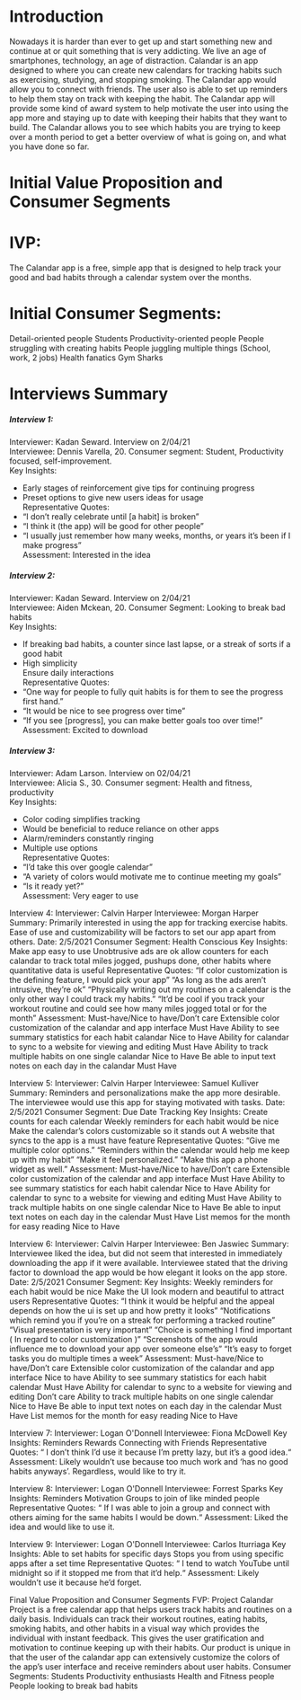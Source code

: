 # Introduction

Nowadays it is harder than ever to get up and start something new and continue at or quit something that is very addicting. We live an age of smartphones, technology, an age of distraction. Calandar is an app designed to where you can create new calendars for tracking habits such as exercising, studying, and stopping smoking. The Calandar app would allow you to connect with friends. The user also is able to set up reminders to help them stay on track with keeping the habit. The Calandar app will provide some kind of award system to help motivate the user into using the app more and staying up to date with keeping their habits that they want to build. The Calandar allows you to see which habits you are trying to keep over a month period to get a better overview of what is going on, and what you have done so far.

# Initial Value Proposition and Consumer Segments
# IVP:
The Calandar app is a free, simple app that is designed to help track your good and bad habits through a calendar system over the months.

# Initial Consumer Segments:
Detail-oriented people
Students
Productivity-oriented people
People struggling with creating habits
People juggling multiple things (School, work, 2 jobs)
Health fanatics
Gym Sharks

# Interviews Summary

##### Interview 1:  
Interviewer: Kadan Seward. Interview on 2/04/21  
Interviewee: Dennis Varella, 20. Consumer segment: Student, Productivity focused, self-improvement.  
Key Insights:  
- Early stages of reinforcement give tips for continuing progress  
- Preset options to give new users ideas for usage  
Representative Quotes:  
- “I don’t really celebrate until [a habit] is broken”  
- “I think it (the app) will be good for other people”  
- “I usually just remember how many weeks, months, or years it’s been if I make progress”  
Assessment: Interested in the idea  
  
##### Interview 2:  
Interviewer: Kadan Seward. Interview on 2/04/21  
Interviewee: Aiden Mckean, 20. Consumer Segment: Looking to break bad habits  
Key Insights:  
- If breaking bad habits, a counter since last lapse, or a streak of sorts if a good habit  
- High simplicity  
Ensure daily interactions  
Representative Quotes:   
- “One way for people to fully quit habits is for them to see the progress first hand.”  
- “It would be nice to see progress over time”  
- “If you see [progress], you can make better goals too over time!”  
Assessment: Excited to download  
  
##### Interview 3:  
Interviewer: Adam Larson. Interview on 02/04/21  
Interviewee: Alicia S., 30. Consumer segment: Health and fitness, productivity  
Key Insights:  
- Color coding simplifies tracking  
- Would be beneficial to reduce reliance on other apps  
- Alarm/reminders constantly ringing  
- Multiple use options  
Representative Quotes:  
- “I’d take this over google calendar”  
- “A variety of colors would motivate me to continue meeting my goals”  
- “Is it ready yet?”  
Assessment: Very eager to use  
  
 Interview 4:
Interviewer: Calvin Harper
Interviewee: Morgan Harper
Summary: Primarily interested in using the app for tracking exercise habits. Ease of use and customizability will be factors to set our app apart from others.
Date: 2/5/2021
Consumer Segment: Health Conscious
Key Insights: 
Make app easy to use
Unobtrusive ads are ok
allow counters for each calandar to track total miles jogged, pushups done, other habits where quantitative data is useful
Representative Quotes:
“If color customization is the defining feature, I would pick your app” 
“As long as the ads aren’t intrusive, they’re ok”
“Physically writing out my routines on a calendar is the only other way I could track my habits.”
“It’d be cool if you track your workout routine and could see how many miles jogged total or for the month”
Assessment: Must-have/Nice to have/Don’t care
Extensible color customization of the calandar and app interface
Must Have
Ability to see summary statistics for each habit calandar
Nice to Have
Ability for calandar to sync to a website for viewing and editing
Must Have
Ability to track multiple habits on one single calandar
Nice to Have
Be able to input text notes on each day in the calandar
Must Have

 Interview 5:
Interviewer: Calvin Harper
Interviewee: Samuel Kulliver
Summary: Reminders and personalizations make the app more desirable. The interviewee would use this app for staying motivated with tasks.
Date: 2/5/2021
Consumer Segment: Due Date Tracking
Key Insights: 
Create counts for each calendar
Weekly reminders for each habit would be nice
Make the calendar’s colors customizable so it stands out
A website that syncs to the app is a must have feature
Representative Quotes:
“Give me multiple color options.”
“Reminders within the calendar would help me keep up with my habit”
“Make it feel personalized.”
“Make this app a phone widget as well.”
Assessment: Must-have/Nice to have/Don’t care
Extensible color customization of the calendar and app interface
 Must Have
Ability to see summary statistics for each habit calendar
Nice to Have
Ability for calendar to sync to a website for viewing and editing
Must Have
Ability to track multiple habits on one single calendar
 Nice to Have
Be able to input text notes on each day in the calendar
Must Have
List memos for the month for easy reading
Nice to Have

 Interview 6:
Interviewer: Calvin Harper
Interviewee: Ben Jaswiec
Summary: Interviewee liked the idea, but did not seem that interested in immediately downloading the app if it were available. Interviewee stated that the driving factor to download the app would be how elegant it looks on the app store.
Date: 2/5/2021
Consumer Segment: 
Key Insights: 
Weekly reminders for each habit would be nice
Make the UI look modern and beautiful to attract users
Representative Quotes:
“I think it would be helpful and the appeal depends on how the ui is set up and how pretty it looks”
“Notifications which remind you if you’re on a streak for performing a tracked routine”
“Visual presentation is very important”
“Choice is something I find important ( In regard to color customization )”
“Screenshots of the app would influence me to download your app over someone else’s”
“It’s easy to forget tasks you do multiple times a week”
Assessment: Must-have/Nice to have/Don’t care
Extensible color customization of the calandar and app interface
Nice to have
Ability to see summary statistics for each habit calendar
Must Have
Ability for calendar to sync to a website for viewing and editing
Don’t care
Ability to track multiple habits on one single calendar
Nice to Have
Be able to input text notes on each day in the calendar
Must Have
List memos for the month for easy reading
Nice to Have

 Interview 7:
Interviewer: Logan O'Donnell
Interviewee: Fiona McDowell
Key Insights: 
Reminders
Rewards
Connecting with Friends
Representative Quotes: 
“ I don’t think I’d use it because I’m pretty lazy, but it’s a good idea.“
Assessment: Likely wouldn’t use because too much work and ‘has no good habits anyways’. Regardless, would like to try it.

 Interview 8:
Interviewer: Logan O'Donnell
Interviewee: Forrest Sparks
Key Insights: 
Reminders
Motivation
Groups to join of like minded people
Representative Quotes: 
“ If I was able to join a group and connect with others aiming for the same habits I would be down.“
Assessment: Liked the idea and would like to use it.

 Interview 9:
Interviewer: Logan O'Donnell
Interviewee: Carlos Iturriaga
Key Insights: 
Able to set habits for specific days
Stops you from using specific apps after a set time
Representative Quotes: 
“ I tend to watch YouTube until midnight so if it stopped me from that it’d help.“
Assessment: Likely wouldn’t use it because he’d forget. 

Final Value Proposition and Consumer Segments
FVP: Project Calandar Project is a free calendar app that helps users track habits and routines on a daily basis. Individuals can track their workout routines, eating habits, smoking habits, and other habits in a visual way which provides the individual with instant feedback. This gives the user gratification and motivation to continue keeping up with their habits. Our product is unique in that the user of the calandar app can extensively customize the colors of the app’s user interface and receive reminders about user habits.
Consumer Segments:
Students
Productivity enthusiasts
Health and Fitness people
People looking to break bad habits
